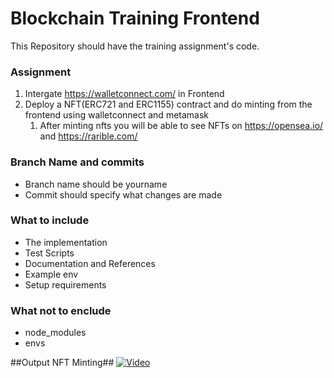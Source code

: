 # Blockchain Training Frontend #

This Repository should have the training assignment's code.

### Assignment ###

1. Intergate https://walletconnect.com/ in Frontend
1. Deploy a NFT(ERC721 and ERC1155) contract and do minting from the frontend using walletconnect and metamask
	1. After minting nfts you will be able to see NFTs on https://opensea.io/ and https://rarible.com/

### Branch Name and commits ###

* Branch name should be yourname
* Commit should specify what changes are made 

### What to include ###

* The implementation
* Test Scripts
* Documentation and References
* Example env
* Setup requirements

### What not to enclude ###

* node_modules
* envs

##Output NFT Minting##
[![Video](https://img.youtube.com/vi/VIDEO_ID/0.jpg)](https://github.com/Vaishnavidg/NFTMinter/assets/54136990/4cd252d0-72de-4a15-8975-c654f7a08432)

